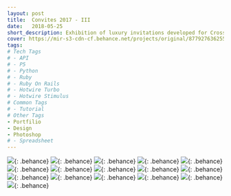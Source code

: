 ```yaml
---
layout: post
title:  Convites 2017 - III
date:   2018-05-25
short_description: Exhibition of luxury invitations developed for Cross Graduations in the year 2017.
cover: https://mir-s3-cdn-cf.behance.net/projects/original/87792763625501.Y3JvcCw4NzIsNjgzLDI2NSww.png
tags:
# Tech Tags
# - API
# - P5
# - Python
# - Ruby
# - Ruby On Rails
# - Hotwire Turbo
# - Hotwire Stimulus
# Common Tags
# - Tutorial
# Other Tags
- Portfilio
- Design
- Photoshop
# - Spreadsheet
---
```


![](https://mir-s3-cdn-cf.behance.net/project_modules/fs/a6f23263625501.5ab7eb6f1c3a7.png){: .behance}
![](https://mir-s3-cdn-cf.behance.net/project_modules/fs/db1a2363625501.5ab7eb6f1d401.png){: .behance}
![](https://mir-s3-cdn-cf.behance.net/project_modules/fs/f1027e63625501.5ab7eb6f1f517.png){: .behance}
![](https://mir-s3-cdn-cf.behance.net/project_modules/fs/c2d78e63625501.5ab7eb6f20163.png){: .behance}
![](https://mir-s3-cdn-cf.behance.net/project_modules/fs/9c62a763625501.5ab7eb6f1de00.png){: .behance}
![](https://mir-s3-cdn-cf.behance.net/project_modules/fs/13464863625501.5ab7eb6f1da72.png){: .behance}
![](https://mir-s3-cdn-cf.behance.net/project_modules/fs/51cca863625501.5ab7eb6f1f860.png){: .behance}
![](https://mir-s3-cdn-cf.behance.net/project_modules/fs/edb66263625501.5ab7eb6f1bf9a.png){: .behance}
![](https://mir-s3-cdn-cf.behance.net/project_modules/fs/58991f63625501.5ab7eb6f1fb71.png){: .behance}
![](https://mir-s3-cdn-cf.behance.net/project_modules/fs/a1587363625501.5ab7eb6f1eebe.png){: .behance}
![](https://mir-s3-cdn-cf.behance.net/project_modules/fs/bda4bc63625501.5ab7eb6f1d783.png){: .behance}
![](https://mir-s3-cdn-cf.behance.net/project_modules/fs/76ce4063625501.5ab7eb6f1e1ce.png){: .behance}
![](https://mir-s3-cdn-cf.behance.net/project_modules/fs/c143fe63625501.5ab7eb6f1c6f7.png){: .behance}
![](https://mir-s3-cdn-cf.behance.net/project_modules/fs/6bdc7a63625501.5ab7eb6f1cf4d.png){: .behance}
![](https://mir-s3-cdn-cf.behance.net/project_modules/fs/3cffe663625501.5ab7eb6f1e821.png){: .behance}
![](https://mir-s3-cdn-cf.behance.net/project_modules/fs/fd04d263625501.5ab7eb6f1ca26.png){: .behance}


